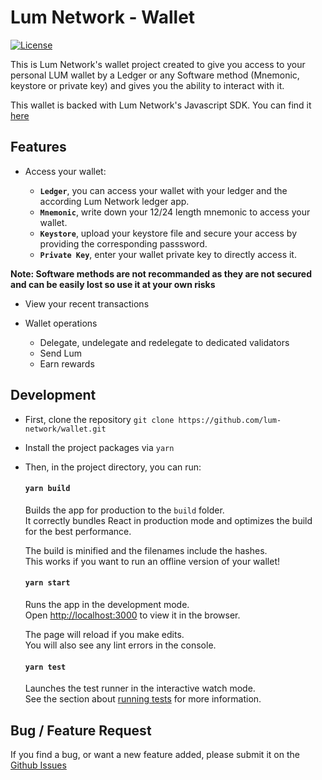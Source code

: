 # Lum Network - Wallet

[![License](https://img.shields.io/badge/License-Apache%202.0-blue.svg)](https://opensource.org/licenses/Apache-2.0)

This is Lum Network's wallet project created to give you access to your personal LUM wallet by a Ledger or any Software method (Mnemonic, keystore or private key) and gives you the ability to interact with it.

This wallet is backed with Lum Network's Javascript SDK. You can find it [here](https://github.com/lum-network/sdk-javascript)

## Features

- Access your wallet:

  - **`Ledger`**, you can access your wallet with your ledger and the according Lum Network ledger app.
  - **`Mnemonic`**, write down your 12/24 length mnemonic to access your wallet.
  - **`Keystore`**, upload your keystore file and secure your access by providing the corresponding passsword.
  - **`Private Key`**, enter your wallet private key to directly access it.

**Note: Software methods are not recommanded as they are not secured and can be easily lost so use it at your own risks**

- View your recent transactions

- Wallet operations

  - Delegate, undelegate and redelegate to dedicated validators
  - Send Lum
  - Earn rewards

## Development

- First, clone the repository `git clone https://github.com/lum-network/wallet.git`
- Install the project packages via `yarn`

- Then, in the project directory, you can run:

  #### `yarn build`

  Builds the app for production to the `build` folder.\
  It correctly bundles React in production mode and optimizes the build for the best performance.

  The build is minified and the filenames include the hashes.\
  This works if you want to run an offline version of your wallet!

  #### `yarn start`
  
  Runs the app in the development mode.\
  Open [http://localhost:3000](http://localhost:3000) to view it in the browser.

  The page will reload if you make edits.\
  You will also see any lint errors in the console.

  #### `yarn test`

  Launches the test runner in the interactive watch mode.\
  See the section about [running tests](https://facebook.github.io/create-react-app/docs/running-tests) for more information.

## Bug / Feature Request

If you find a bug, or want a new feature added, please submit it on the [Github Issues](https://github.com/lum-network/wallet/issues)
